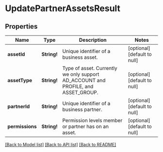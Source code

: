 # UpdatePartnerAssetsResult

## Properties
Name | Type | Description | Notes
------------ | ------------- | ------------- | -------------
**assetId** | **String!** | Unique identifier of a business asset. | [optional] [default to null]
**assetType** | **String!** | Type of asset. Currently we only support AD_ACCOUNT and PROFILE, and ASSET_GROUP. | [optional] [default to null]
**partnerId** | **String!** | Unique identifier of a business partner. | [optional] [default to null]
**permissions** | **String!** | Permission levels member or partner has on an asset. | [optional] [default to null]

[[Back to Model list]](../README.md#documentation-for-models) [[Back to API list]](../README.md#documentation-for-api-endpoints) [[Back to README]](../README.md)


